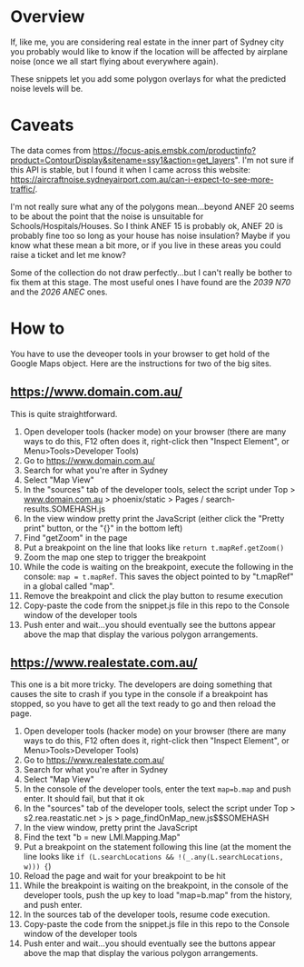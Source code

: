 # Overview

If, like me, you are considering real estate in the inner part of Sydney city you probably would like to know if the location will be affected by airplane noise (once we all start flying about everywhere again).

These snippets let you add some polygon overlays for what the predicted noise levels will be.

# Caveats

The data comes from https://focus-apis.emsbk.com/productinfo?product=ContourDisplay&sitename=ssy1&action=get_layers". I'm not sure if this API is stable, but I found it when I came across this website: https://aircraftnoise.sydneyairport.com.au/can-i-expect-to-see-more-traffic/.

I'm not really sure what any of the polygons mean...beyond ANEF 20 seems to be about the point that the noise is unsuitable for Schools/Hospitals/Houses. So I think ANEF 15 is probably ok, ANEF 20 is probably fine too so long as your house has noise insulation? Maybe if you know what these mean a bit more, or if you live in these areas you could raise a ticket and let me know?

Some of the collection do not draw perfectly...but I can't really be bother to fix them at this stage. The most useful ones I have found are the *2039 N70* and the *2026 ANEC* ones.

# How to

You have to use the deveoper tools in your browser to get hold of the Google Maps object. Here are the instructions for two of the big sites.

## https://www.domain.com.au/

This is quite straightforward.

1. Open developer tools (hacker mode) on your browser (there are many ways to do this, F12 often does it, right-click then "Inspect Element", or Menu>Tools>Developer Tools)
1. Go to https://www.domain.com.au/
1. Search for what you're after in Sydney
1. Select "Map View"
1. In the "sources" tab of the developer tools, select the script under Top > www.domain.com.au > phoenix/static > Pages / search-results.SOMEHASH.js
1. In the view window pretty print the JavaScript (either click the "Pretty print" button, or the "{}" in the bottom left)
1. Find "getZoom" in the page
1. Put a breakpoint on the line that looks like `return t.mapRef.getZoom()`
1. Zoom the map one step to trigger the breakpoint
1. While the code is waiting on the breakpoint, execute the following in the console: `map = t.mapRef`. This saves the object pointed to by "t.mapRef" in a global called "map".
1. Remove the breakpoint and click the play button to resume execution
1. Copy-paste the code from the snippet.js file in this repo to the Console window of the developer tools
1. Push enter and wait...you should eventually see the buttons appear above the map that display the various polygon arrangements.

## https://www.realestate.com.au/

This one is a bit more tricky. The developers are doing something that causes the site to crash if you type in the console if a breakpoint has stopped, so you have to get all the text ready to go and then reload the page.

1. Open developer tools (hacker mode) on your browser (there are many ways to do this, F12 often does it, right-click then "Inspect Element", or Menu>Tools>Developer Tools)
1. Go to https://www.realestate.com.au/
1. Search for what you're after in Sydney
1. Select "Map View"
1. In the console of the developer tools, enter the text `map=b.map` and push enter. It should fail, but that it ok
1. In the "sources" tab of the developer tools, select the script under Top > s2.rea.reastatic.net > js > page_findOnMap_new.js$$SOMEHASH
1. In the view window, pretty print the JavaScript
1. Find the text "b = new LMI.Mapping.Map"
1. Put a breakpoint on the statement following this line (at the moment the line looks like `if (L.searchLocations && !(_.any(L.searchLocations, w))) {`)
1. Reload the page and wait for your breakpoint to be hit
1. While the breakpoint is waiting on the breakpoint, in the console of the developer tools, push the up key to load "map=b.map" from the history, and push enter.
1. In the sources tab of the developer tools, resume code execution.
1. Copy-paste the code from the snippet.js file in this repo to the Console window of the developer tools
1. Push enter and wait...you should eventually see the buttons appear above the map that display the various polygon arrangements.
